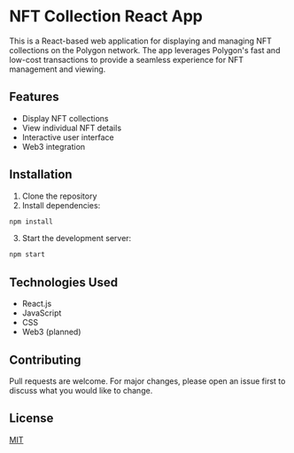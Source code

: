 # NFT Collection React App

This is a React-based web application for displaying and managing NFT collections on the Polygon network. The app leverages Polygon's fast and low-cost transactions to provide a seamless experience for NFT management and viewing.


## Features

- Display NFT collections
- View individual NFT details
- Interactive user interface
- Web3 integration 

## Installation

1. Clone the repository
2. Install dependencies:
```bash
npm install
```
3. Start the development server:
```bash
npm start
```

## Technologies Used

- React.js
- JavaScript
- CSS
- Web3 (planned)

## Contributing

Pull requests are welcome. For major changes, please open an issue first to discuss what you would like to change.

## License

[MIT](https://choosealicense.com/licenses/mit/)